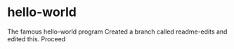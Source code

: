# hello-world
The famous hello-world program
Created a branch called readme-edits and edited this. Proceed
